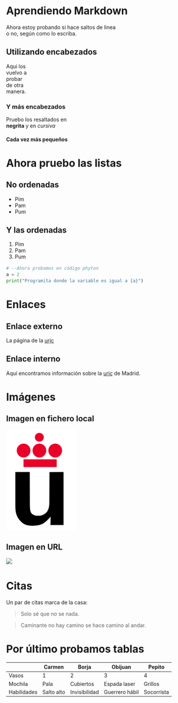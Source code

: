 # Aprendiendo Markdown

Ahora estoy probando
si hace saltos de linea  
o no, según como lo escriba.

## Utilizando encabezados

Aqui los  
vuelvo a  
probar  
de otra  
manera.

### Y más encabezados

Pruebo los resaltados en  
**negrita** y en *cursiva*

#### Cada vez más pequeños  


# Ahora pruebo las listas
## No ordenadas

* Pim
* Pam
* Pum

## Y las ordenadas

1. Pim
2. Pam
3. Pum

```python
# --Ahora probamos en código phyton
a = 2
print("Programita donde la variable es igual a {a}")
```

# Enlaces

## Enlace externo
La página de la [urjc](https://www.urjc.es/)

## Enlace interno
Aquí encontramos información sobre la [urjc](#enlace) de Madrid.  

      

# Imágenes
## Imagen en fichero local
![](Logo-urjc.png)

## Imagen en URL
![](https://fuenlabradanoticias.com/upload/images/06_2019/9520_campus-fuenlabrada.jpg)
  
    
# Citas
Un par de citas marca de la casa:
> Solo sé que no se nada.  

>Caminante no hay camino se hace camino al andar.
  
    
# Por último probamos tablas
  
|         | Carmen | Borja | Obijuan | Pepito |
|---------|-------|------|------|------|
|  Vasos |   1   |   2  |   3  |  4   |
|  Mochila |    Pala   |   Cubiertos  |   Espada laser  |  Grillos   |
|  Habilidades |   Salto alto   |   Invisibilidad  |   Guerrero hábil  |  Socorrista  |  